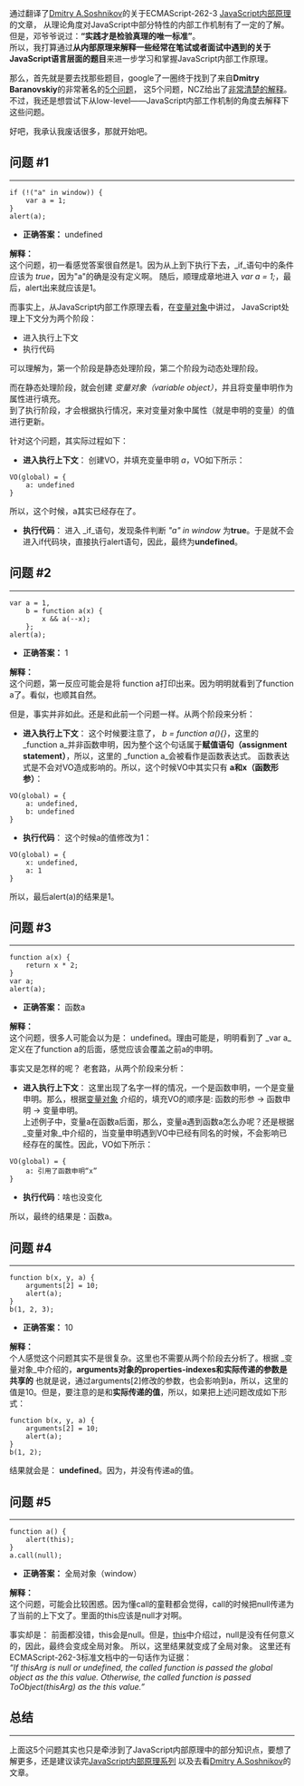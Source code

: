 通过翻译了[Dmitry A.Soshnikov](http://dmitrysoshnikov.com/)的关于ECMAScript-262-3 [JavaScript内部原理](http://goddyzhao.tumblr.com/JavaScript-Internal)的文章，
从理论角度对JavaScript中部分特性的内部工作机制有了一定的了解。  
但是，邓爷爷说过：**“实践才是检验真理的唯一标准”**。  
所以，我打算通过**从内部原理来解释一些经常在笔试或者面试中遇到的关于JavaScript语言层面的题目**来进一步学习和掌握JavaScript内部工作原理。   

那么，首先就是要去找那些题目，google了一圈终于找到了来自**Dmitry Baranovskiy**的非常著名的[5个问题](http://dmitry.baranovskiy.com/post/91403200)，
这5个问题，NCZ给出了[非常清楚的解释](http://www.nczonline.net/blog/2010/01/26/answering-baranovskiys-javascript-quiz/)。
不过，我还是想尝试下从low-level——JavaScript内部工作机制的角度去解释下这些问题。  

好吧，我承认我废话很多，那就开始吧。

问题 #1
--------
* * *
<pre><code>if (!("a" in window)) {
    var a = 1;
}
alert(a);</code></pre>
 
*  **正确答案：** undefined  
  
  
**解释：**  
这个问题，初一看感觉答案很自然是1。因为从上到下执行下去，_if_语句中的条件应该为 _true_，因为"a"的确是没有定义啊。
随后，顺理成章地进入 _var a = 1;_，最后，alert出来就应该是1。  

而事实上，从JavaScript内部工作原理去看，在[变量对象](http://goddyzhao.tumblr.com/post/11141710441/variable-object)中讲过，
JavaScript处理上下文分为两个阶段：  

*  进入执行上下文  
*  执行代码  

可以理解为，第一个阶段是静态处理阶段，第二个阶段为动态处理阶段。  

而在静态处理阶段，就会创建 _变量对象（variable object）_，并且将变量申明作为属性进行填充。  
到了执行阶段，才会根据执行情况，来对变量对象中属性（就是申明的变量）的值进行更新。  

针对这个问题，其实际过程如下：  

*  **进入执行上下文**：  创建VO，并填充变量申明 _a_，VO如下所示：    
<pre><code>VO(global) = {
	a: undefined
}</code></pre>
所以，这个时候，a其实已经存在了。

*  **执行代码**：  进入 _if_语句，发现条件判断 _"a" in window_ 为**true**。于是就不会进入if代码块，直接执行alert语句，因此，最终为**undefined**。  


问题 #2
--------
* * *
<pre><code>var a = 1,
    b = function a(x) {
        x && a(--x);
    };
alert(a);</code></pre>
  
*  **正确答案：** 1    
  
**解释：**  
这个问题，第一反应可能会是将 function a打印出来。因为明明就看到了function a了。看似，也顺其自然。  

但是，事实并非如此。还是和此前一个问题一样。从两个阶段来分析：  

*  **进入执行上下文**： 这个时候要注意了， _b = function a(){}_，这里的 _function a_并非函数申明，因为整个这个句话属于**赋值语句（assignment statement）**，所以，这里的 _function a_会被看作是函数表达式。
函数表达式是不会对VO造成影响的。所以，这个时候VO中其实只有 **a和x（函数形参）**：  
<pre><code>VO(global) = {
	a: undefined,
	b: undefined
}</code></pre>

*  **执行代码**： 这个时候a的值修改为1：  
<pre><code>VO(global) = {
	x: undefined,
	a: 1
}</code></pre>

所以，最后alert(a)的结果是1。  


问题 #3
--------
* * *
<pre><code>function a(x) {
    return x * 2;
}
var a;
alert(a);</code></pre>

*  **正确答案：** 函数a  

**解释：**  
这个问题，很多人可能会以为是： undefined。理由可能是，明明看到了 _var a_定义在了function a的后面，感觉应该会覆盖之前a的申明。  

事实又是怎样的呢？ 老套路，从两个阶段来分析：  

*  **进入执行上下文**： 这里出现了名字一样的情况，一个是函数申明，一个是变量申明。那么，根据[变量对象](http://goddyzhao.tumblr.com/post/11141710441/variable-object)
介绍的，填充VO的顺序是:  函数的形参 -> 函数申明 -> 变量申明。  
上述例子中，变量a在函数a后面，那么，变量a遇到函数a怎么办呢？还是根据 _变量对象_中介绍的，当变量申明遇到VO中已经有同名的时候，不会影响已经存在的属性。因此，VO如下所示：  
<pre><code>VO(global) = {
	a: 引用了函数申明“x”
}</code></pre>

*  **执行代码**：啥也没变化  

所以，最终的结果是：函数a。  


问题 #4
--------
* * *
<pre><code>function b(x, y, a) {
    arguments[2] = 10;
    alert(a);
}
b(1, 2, 3);</code></pre>

*  **正确答案：** 10  

**解释：**  
个人感觉这个问题其实不是很复杂。这里也不需要从两个阶段去分析了。根据 _变量对象_中介绍的，**arguments对象的properties-indexes和实际传递的参数是共享的**
也就是说，通过arguments\[2\]修改的参数，也会影响到a，所以，这里的值是10。但是，要注意的是和**实际传递的值**，所以，如果把上述问题改成如下形式：  
<pre><code>function b(x, y, a) {
    arguments[2] = 10;
    alert(a);
}
b(1, 2);</code></pre>

结果就会是： **undefined**。因为，并没有传递a的值。  


问题 #5
--------
* * *
<pre><code>function a() {
    alert(this);
}
a.call(null);</code></pre>

*  **正确答案：** 全局对象（window）  

**解释：**  
这个问题，可能会比较困惑。因为懂call的童鞋都会觉得，call的时候把null传递为了当前的上下文了。里面的this应该是null才对啊。  

事实却是： 前面都没错，this会是null。但是，[this](http://goddyzhao.tumblr.com/post/11218727474/this)中介绍过，null是没有任何意义的，因此，最终会变成全局对象。
所以，这里结果就变成了全局对象。  这里还有ECMAScript-262-3标准文档中的一句话作为证据：  
_“If thisArg is null or undefined, the called function is passed the global object as the this value. Otherwise, the called function is passed ToObject(thisArg) as the this value.”_  



总结
--------
* * *
上面这5个问题其实也只是牵涉到了JavaScript内部原理中的部分知识点，要想了解更多，还是建议读完[JavaScript内部原理系列](http://goddyzhao.tumblr.com/JavaScript-Internal)
以及去看[Dmitry A.Soshnikov](http://dmitrysoshnikov.com/)的文章。
